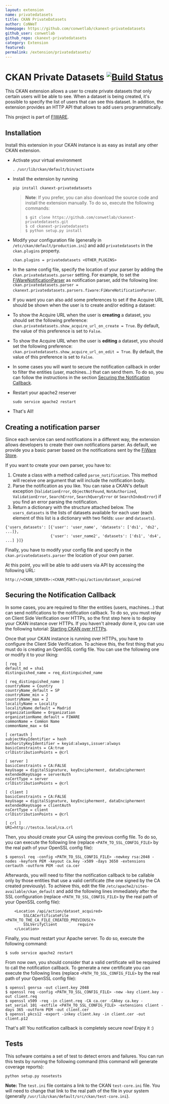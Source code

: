 ```yaml
---
layout: extension
name: privatedatasets
title: CKAN PrivateDatasets
author: CoNWeT
homepage: https://github.com/conwetlab/ckanext-privatedatasets
github_user: conwetlab
github_repo: ckanext-privatedatasets
category: Extension
featured: 
permalink: /extension/privatedatasets/
---
```



CKAN Private Datasets [![Build Status](https://build.conwet.fi.upm.es/jenkins/buildStatus/icon?job=ckan_privatedatasets-develop)](https://build.conwet.fi.upm.es/jenkins/job/ckan_privatedatasets-develop/)
===========================================================================================================================================================================================================

This CKAN extension allows a user to create private datasets that only certain users will be able to see. When a dataset is being created, it's possible to specify the list of users that can see this dataset. In addition, the extension provides an HTTP API that allows to add users programmatically.

This project is part of [FIWARE](http://www.fiware.org).

Installation
------------

Install this extension in your CKAN instance is as easy as install any other CKAN extension.

-   Activate your virtual environment

        . /usr/lib/ckan/default/bin/activate

-   Install the extension by running

        pip install ckanext-privatedatasets

    > **Note**: If you prefer, you can also download the source code and install the extension manually. To do so, execute the following commands:
    >
    >     $ git clone https://github.com/conwetlab/ckanext-privatedatasets.git
    >     $ cd ckanext-privatedatasets
    >     $ python setup.py install

-   Modify your configuration file (generally in `/etc/ckan/default/production.ini`) and add `privatedatasets` in the `ckan.plugins` property.

        ckan.plugins = privatedatasets <OTHER_PLUGINS>

-   In the same config file, specify the location of your parser by adding the `ckan.privatedatasets.parser` setting. For example, to set the [FiWareNotificationParser](https://github.com/conwetlab/ckanext-privatedatasets/blob/master/ckanext/privatedatasets/parsers/fiware.py) as notification parser, add the following line: `ckan.privatedatasets.parser = ckanext.privatedatasets.parsers.fiware:FiWareNotificationParser`.
-   If you want you can also add some preferences to set if the Acquire URL should be shown when the user is to create and/or editing a dataset:
-   To show the Acquire URL when the user is **creating** a dataset, you should set the following preference: `ckan.privatedatasets.show_acquire_url_on_create = True`. By default, the value of this preference is set to `False`.
-   To show the Acquire URL when the user is **editing** a dataset, you should set the following preference: `ckan.privatedatasets.show_acquire_url_on_edit = True`. By default, the value of this preference is set to `False`.
-   In some cases you will want to secure the notification callback in order to filter the entities (user, machines...) that can send them. To do so, you can follow the instructions in the section [Securing the Notification Callback](#securing-the-notification-callback).
-   Restart your apache2 reserver

        sudo service apache2 restart

-   That's All!

Creating a notification parser
------------------------------

Since each service can send notifications in a different way, the extension allows developers to create their own notifications parser. As default, we provide you a basic parser based on the notifications sent by the [FiWare Store](https://github.com/conwetlab/wstore/).

If you want to create your own parser, you have to:

1.  Create a class with a method called `parse_notification`. This method will receive one argument that will include the notification body.
2.  Parse the notification as you like. You can raise a CKAN's default exception (`ValidationError`, `ObjectNotFound`, `NotAuthorized`, `ValidationError`, `SearchError`, `SearchQueryError` or `SearchIndexError`) if you find an error parsing the notification.
3.  Return a dictionary with the structure attached below. The `users_datasets` is the lists of datasets available for each user (each element of this list is a dictionary with two fields: `user` and `datasets`).

<!-- -->

    {'users_datasets': [{'user': 'user_name', 'datasets': ['ds1', 'ds2', ...]},
                        {'user': 'user_name2', 'datasets': ['ds1', 'ds4', ...] }]}

Finally, you have to modify your config file and specify in the `ckan.privatedatasets.parser` the location of your own parser.

At this point, you will be able to add users via API by accessing the following URL:

    http://<CKAN_SERVER>:<CKAN_PORT>/api/action/dataset_acquired

Securing the Notification Callback
----------------------------------

In some cases, you are required to filter the entities (users, machines...) that can send notifications to the notification callback. To do so, you must relay on Client Side Verification over HTTPs, so the first step here is to deploy your CKAN instance over HTTPs. If you haven't already done it, you can use the following tutorial: [Starting CKAN over HTTPs](https://github.com/conwetlab/ckanext-oauth2/wiki/Starting-CKAN-over-HTTPs).

Once that your CKAN instance is running over HTTPs, you have to configure the Client Side Verification. To achieve this, the first thing that you must do is creating an OpenSSL config file. You can use the following one or modify it to your liking:

    [ req ]
    default_md = sha1
    distinguished_name = req_distinguished_name

    [ req_distinguished_name ]
    countryName = Country
    countryName_default = SP
    countryName_min = 2
    countryName_max = 2
    localityName = Locality
    localityName_default = Madrid
    organizationName = Organization
    organizationName_default = FIWARE
    commonName = Common Name
    commonName_max = 64

    [ certauth ]
    subjectKeyIdentifier = hash
    authorityKeyIdentifier = keyid:always,issuer:always
    basicConstraints = CA:true
    crlDistributionPoints = @crl

    [ server ]
    basicConstraints = CA:FALSE
    keyUsage = digitalSignature, keyEncipherment, dataEncipherment
    extendedKeyUsage = serverAuth
    nsCertType = server
    crlDistributionPoints = @crl

    [ client ]
    basicConstraints = CA:FALSE
    keyUsage = digitalSignature, keyEncipherment, dataEncipherment
    extendedKeyUsage = clientAuth
    nsCertType = client
    crlDistributionPoints = @crl

    [ crl ]
    URI=http://testca.local/ca.crl

Then, you should create your CA using the previous config file. To do so, you can execute the following line (replace `<PATH_TO_SSL_CONFIG_FILE>` by the real path of your OpenSSL config file):

    $ openssl req -config <PATH_TO_SSL_CONFIG_FILE> -newkey rsa:2048 -nodes -keyform PEM -keyout ca.key -x509 -days 3650 -extensions certauth -outform PEM -out ca.cer

Afterwards, you will need to filter the notification callback to be callable only by those entities that use a valid certificate (the one signed by the CA created previously). To achieve this, edit the file `/etc/apache2/sites-available/ckan_default` and add the following lines immediately after the SSL configuration (replace `<PATH_TO_SSL_CONFIG_FILE>` by the real path of your OpenSSL config file):

        <Location /api/action/dataset_acquired>
            SSLCACertificateFile    <PATH_TO_THE_CA_FILE_CREATED_PREVIOUSLY>
            SSLVerifyClient         require
        </Location>

Finally, you must restart your Apache server. To do so, execute the following command:

    $ sudo service apache2 restart

From now own, you should consider that a valid certificate will be required to call the notification callback. To generate a new certificate you can execute the following lines (replace `<PATH_TO_SSL_CONFIG_FILE>` by the real path of your OpenSSL config file):

    $ openssl genrsa -out client.key 2048
    $ openssl req -config <PATH_TO_SSL_CONFIG_FILE> -new -key client.key -out client.req
    $ openssl x509 -req -in client.req -CA ca.cer -CAkey ca.key -set_serial 101 -extfile <PATH_TO_SSL_CONFIG_FILE> -extensions client -days 365 -outform PEM -out client.cer
    $ openssl pkcs12 -export -inkey client.key -in client.cer -out client.p12

That's all! You notification callback is completely secure now! Enjoy it :)

Tests
-----

This sofware contains a set of test to detect errors and failures. You can run this tests by running the following command (this command will generate coverage reports):

    python setup.py nosetests

**Note:** The `test.ini` file contains a link to the CKAN `test-core.ini` file. You will need to change that link to the real path of the file in your system (generally `/usr/lib/ckan/default/src/ckan/test-core.ini`).

